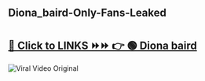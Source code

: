 
 ## Diona_baird-Only-Fans-Leaked

# <h2><a href="https://clipsfans.com/Diona_baird&ref=git">🔗 Click to LINKS ⏩⏩ 👉 🟢 Diona baird </a></h2>

<a href="https://clipsfans.com/Diona_baird&ref=git" rel="nofollow" data-target="animated-image.originalLink"><img src="https://i.ibb.co.com/xMMVF88/686577567.gif" alt="Viral Video Original" style="max-width: 100%; display: inline-block;" data-target="animated-image.originalImage"></a>
